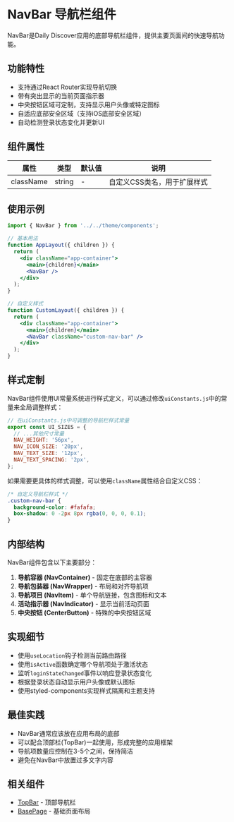 # NavBar 导航栏组件

NavBar是Daily Discover应用的底部导航栏组件，提供主要页面间的快速导航功能。

## 功能特性

- 支持通过React Router实现导航切换
- 带有突出显示的当前页面指示器
- 中央按钮区域可定制，支持显示用户头像或特定图标
- 自适应底部安全区域（支持iOS底部安全区域）
- 自动检测登录状态变化并更新UI

## 组件属性

| 属性 | 类型 | 默认值 | 说明 |
|------|------|-------|------|
| className | string | - | 自定义CSS类名，用于扩展样式 |

## 使用示例

```jsx
import { NavBar } from '../../theme/components';

// 基本用法
function AppLayout({ children }) {
  return (
    <div className="app-container">
      <main>{children}</main>
      <NavBar />
    </div>
  );
}

// 自定义样式
function CustomLayout({ children }) {
  return (
    <div className="app-container">
      <main>{children}</main>
      <NavBar className="custom-nav-bar" />
    </div>
  );
}
```

## 样式定制

NavBar组件使用UI常量系统进行样式定义，可以通过修改`uiConstants.js`中的常量来全局调整样式：

```javascript
// 在uiConstants.js中可调整的导航栏样式常量
export const UI_SIZES = {
  // ...其他尺寸常量
  NAV_HEIGHT: '56px',
  NAV_ICON_SIZE: '20px',
  NAV_TEXT_SIZE: '12px',
  NAV_TEXT_SPACING: '2px',
};
```

如果需要更具体的样式调整，可以使用`className`属性结合自定义CSS：

```css
/* 自定义导航栏样式 */
.custom-nav-bar {
  background-color: #fafafa;
  box-shadow: 0 -2px 8px rgba(0, 0, 0, 0.1);
}
```

## 内部结构

NavBar组件包含以下主要部分：

1. **导航容器 (NavContainer)** - 固定在底部的主容器
2. **导航包装器 (NavWrapper)** - 布局和对齐导航项
3. **导航项目 (NavItem)** - 单个导航链接，包含图标和文本
4. **活动指示器 (NavIndicator)** - 显示当前活动页面
5. **中央按钮 (CenterButton)** - 特殊的中央按钮区域

## 实现细节

- 使用`useLocation`钩子检测当前路由路径
- 使用`isActive`函数确定哪个导航项处于激活状态
- 监听`loginStateChanged`事件以响应登录状态变化
- 根据登录状态自动显示用户头像或默认图标
- 使用styled-components实现样式隔离和主题支持

## 最佳实践

- NavBar通常应该放在应用布局的底部
- 可以配合顶部栏(TopBar)一起使用，形成完整的应用框架
- 导航项数量应控制在3-5个之间，保持简洁
- 避免在NavBar中放置过多文字内容

## 相关组件

- [TopBar](../TopBar/README.md) - 顶部导航栏
- [BasePage](../BasePage/README.md) - 基础页面布局 